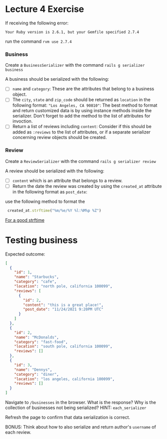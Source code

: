 # Lecture 4 Exercise

If receiving the following error:

```
Your Ruby version is 2.6.1, but your Gemfile specified 2.7.4
```

run the command `rvm use 2.7.4`

### Business

Create a `BusinessSerializer` with the command `rails g serializer business`

A business should be serialized with the following:

- [ ] `name` and `category`: These are the attributes that belong to a business object.
- [ ] The `city`, `state` and `zip_code` should be returned as `location` in the following format: `"Los Angeles, CA 90810"`: The best method to format and return customized data is by using instance methods inside the serializer. Don't forget to add the method to the list of attributes for invoction.
- [ ] Return a list of reviews including `content`: Consider if this should be added as `:reviews` to the list of attributes, or if a separate serializer concerning review objects should be created.

### Review

Create a `ReviewSerializer` with the command `rails g serializer review`

A review should be serialized with the following:

- [ ] `content` which is an attribute that belongs to a review.
- [ ] Return the date the review was created by using the `created_at` attribute in the following format as `post_date`:

use the following method to format the

```rb
 created_at.strftime("%m/%e/%Y %l:%M%p %Z")
```

[For a good strftime](https://foragoodstrftime.com/)

# Testing business

Expected outcome:

```json
[
  {
    "id": 1,
    "name": "Starbucks",
    "category": "cafe",
    "location": "north pole, california 100099",
    "reviews": [
      {
        "id": 2,
        "content": "this is a great place!",
        "post_date": "11/24/2021 9:20PM UTC"
      }
    ]
  },
  {
    "id": 2,
    "name": "McDonalds",
    "category": "fast-food",
    "location": "south pole, california 100099",
    "reviews": []
  },
  {
    "id": 3,
    "name": "Dennys",
    "category": "diner",
    "location": "los angeles, california 100099",
    "reviews": []
  }
]
```

Navigate to `/businesses` in the browser. What is the response? Why is the collection of businesses not being serialized? HINT: `each_serializer`

Refresh the page to confirm that data serialization is correct. 

BONUS: Think about how to also serialize and return author's `username` of each review.